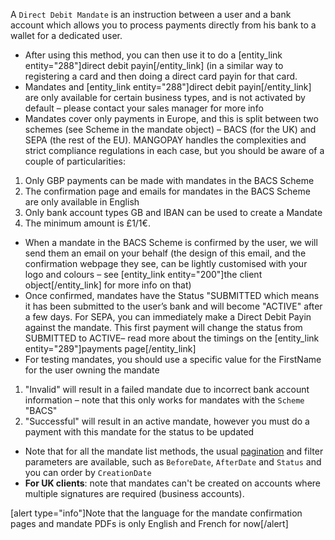 A `Direct Debit Mandate` is an instruction between a user and a bank account which allows you to process payments directly from his bank to a wallet for a dedicated user.
* After using this method, you can then use it to do a [entity_link entity="288"]direct debit payin[/entity_link] (in a similar way to registering a card and then doing a direct card payin for that card.
* Mandates and [entity_link entity="288"]direct debit payin[/entity_link] are only available for certain business types, and is not activated by default – please contact your sales manager for more info
* Mandates cover only payments in Europe, and this is split between two schemes (see Scheme in the mandate object) – BACS (for the UK) and SEPA (the rest of the EU). MANGOPAY handles the complexities and strict compliance regulations in each case, but you should be aware of a couple of particularities:
1. Only GBP payments can be made with mandates in the BACS Scheme
2. The confirmation page and emails for mandates in the BACS Scheme are only available in English
3. Only bank account types GB and IBAN can be used to create a Mandate
4. The minimum amount is £1/1€. 
* When a mandate in the BACS Scheme is confirmed by the user, we will send them an email on your behalf (the design of this email, and the confirmation webpage they see, can be lightly customised with your logo and colours – see [entity_link entity="200"]the client object[/entity_link] for more info on that)
* Once confirmed, mandates have the Status "SUBMITTED which means it has been submitted to the user’s bank and will become "ACTIVE" after a few days. For SEPA, you can immediately make a Direct Debit Payin against the mandate. This first payment will  change the status from SUBMITTED to ACTIVE– read more about the timings on the [entity_link entity="289"]payments page[/entity_link]
* For testing mandates, you should use a specific value for the FirstName for the user owning the mandate
1. "Invalid" will result in a failed mandate due to incorrect bank account information – note that this only works for mandates with the `Scheme` "BACS"
2. "Successful" will result in an active mandate, however you must do a payment with this mandate for the status to be updated
* Note that for all the mandate list methods, the usual [pagination](/guide/lists-pagination-management) and filter parameters are available, such as `BeforeDate`, `AfterDate` and `Status` and you can order by `CreationDate`
* **For UK clients**: note that mandates can't be created on accounts where multiple signatures are required (business accounts). 

[alert type="info"]Note that the language for the mandate confirmation pages and mandate PDFs is only English and French for now[/alert]